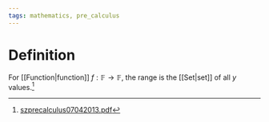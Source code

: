 ```yaml
---
tags: mathematics, pre_calculus
---
```


# Definition

For [[Function|function]] $f: \mathbb{F} \rightarrow \mathbb{F}$, the range is the [[Set|set]] of all $y$ values.[^1]

[^1]: [szprecalculus07042013.pdf](zotero://open-pdf/library/items/J3667KH4?page=57)